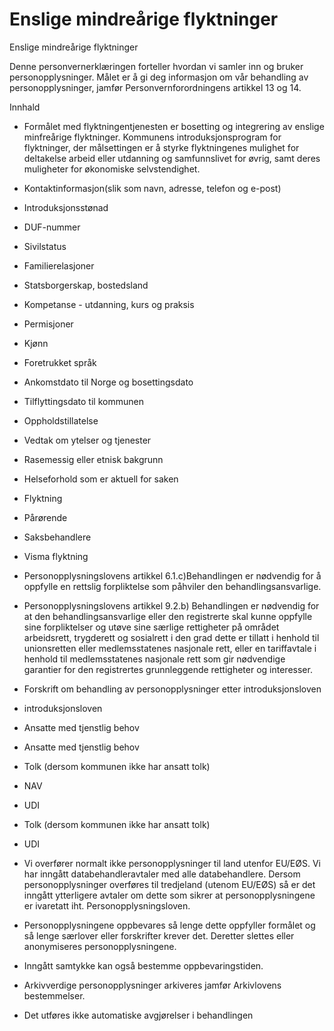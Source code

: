 # Enslige mindreårige flyktninger

Enslige mindreårige flyktninger

  

Denne personvernerklæringen forteller hvordan vi samler inn og bruker personopplysninger. Målet er å gi deg informasjon om vår behandling av personopplysninger, jamfør Personvernforordningens artikkel 13 og 14.

  

Innhald

*   Formålet med flyktningentjenesten er bosetting og integrering av enslige minfreårige flyktninger. Kommunens introduksjonsprogram for flyktninger, der målsettingen er å styrke flyktningenes mulighet for deltakelse arbeid eller utdanning og samfunnslivet for øvrig, samt deres muligheter for økonomiske selvstendighet.  
    
*   Kontaktinformasjon(slik som navn, adresse, telefon og e-post)  
    
*   Introduksjonsstønad  
    
*   DUF-nummer  
    
*   Sivilstatus  
    
*   Familierelasjoner  
    
*   Statsborgerskap, bostedsland  
    
*   Kompetanse - utdanning, kurs og praksis  
    
*   Permisjoner  
    
*   Kjønn  
    
*   Foretrukket språk  
    
*   Ankomstdato til Norge og bosettingsdato  
    
*   Tilflyttingsdato til kommunen  
    
*   Oppholdstillatelse  
    
*   Vedtak om ytelser og tjenester  
    
*   Rasemessig eller etnisk bakgrunn  
    
*   Helseforhold som er aktuell for saken  
    
*   Flyktning  
    
*   Pårørende  
    
*   Saksbehandlere  
    
*   Visma flyktning  
    
*   Personopplysningslovens artikkel 6.1.c)Behandlingen er nødvendig for å oppfylle en rettslig forpliktelse som påhviler den behandlingsansvarlige.  
    
*   Personopplysningslovens artikkel 9.2.b) Behandlingen er nødvendig for at den behandlingsansvarlige eller den registrerte skal kunne oppfylle sine forpliktelser og utøve sine særlige rettigheter på området arbeidsrett, trygderett og sosialrett i den grad dette er tillatt i henhold til unionsretten eller medlemsstatenes nasjonale rett, eller en tariffavtale i henhold til medlemsstatenes nasjonale rett som gir nødvendige garantier for den registrertes grunnleggende rettigheter og interesser.  
    
*   Forskrift om behandling av personopplysninger etter introduksjonsloven  
    
*   introduksjonsloven  
    
*   Ansatte med tjenstlig behov  
    
*   Ansatte med tjenstlig behov  
    
*   Tolk (dersom kommunen ikke har ansatt tolk)  
    
*   NAV  
    
*   UDI  
    
*   Tolk (dersom kommunen ikke har ansatt tolk)  
    
*   UDI  
    
*   Vi overfører normalt ikke personopplysninger til land utenfor EU/EØS. Vi har inngått databehandleravtaler med alle databehandlere. Dersom personopplysninger overføres til tredjeland (utenom EU/EØS) så er det inngått ytterligere avtaler om dette som sikrer at personopplysningene er ivaretatt iht. Personopplysningsloven.  
    
*   Personopplysningene oppbevares så lenge dette oppfyller formålet og så lenge særlover eller forskrifter krever det. Deretter slettes eller anonymiseres personopplysningene.  
    
*   Inngått samtykke kan også bestemme oppbevaringstiden.  
    
*   Arkivverdige personopplysninger arkiveres jamfør Arkivlovens bestemmelser.  
    
*   Det utføres ikke automatiske avgjørelser i behandlingen